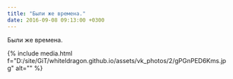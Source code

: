 ```yaml
---
title: "Были же времена."
date: 2016-09-08 09:13:00 +0300
---
```


Были же времена.

{% include media.html f="D:/site/GiT/whiteldragon.github.io/assets/vk_photos/2/gPGnPED6Kms.jpg" alt="" %}

